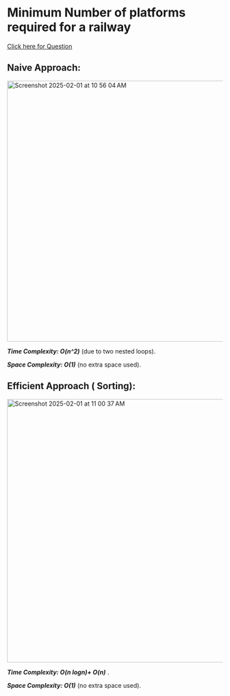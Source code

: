 # Minimum Number of platforms required for a railway

[Click here for Question](https://www.geeksforgeeks.org/problems/minimum-platforms-1587115620/1)

## Naive Approach:

<img width="608" alt="Screenshot 2025-02-01 at 10 56 04 AM" src="https://github.com/user-attachments/assets/d53844b6-cdad-4dd0-b3eb-86778958bbd1" />

***Time Complexity: O(n^2)***  (due to two nested loops).

***Space Complexity: O(1)***  (no extra space used).

## Efficient Approach ( Sorting):

<img width="614" alt="Screenshot 2025-02-01 at 11 00 37 AM" src="https://github.com/user-attachments/assets/e6b2066e-064a-4035-bcc5-86d60c6796b9" />


***Time Complexity: O(n logn)+ O(n)***  .

***Space Complexity: O(1)***  (no extra space used).
